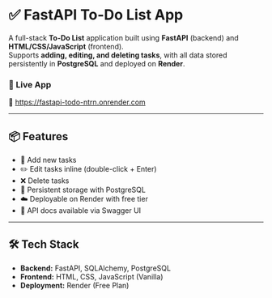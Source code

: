 # ✅ FastAPI To-Do List App

A full-stack **To-Do List** application built using **FastAPI** (backend) and **HTML/CSS/JavaScript** (frontend).  
Supports **adding, editing, and deleting tasks**, with all data stored persistently in **PostgreSQL** and deployed on **Render**.

### 🚀 Live App
🔗 https://fastapi-todo-ntrn.onrender.com

---

## 📦 Features

- 📝 Add new tasks
- ✏️ Edit tasks inline (double-click + Enter)
- ❌ Delete tasks
- 🔄 Persistent storage with PostgreSQL
- ☁️ Deployable on Render with free tier
- 🧩 API docs available via Swagger UI

---

## 🛠 Tech Stack

- **Backend:** FastAPI, SQLAlchemy, PostgreSQL
- **Frontend:** HTML, CSS, JavaScript (Vanilla)
- **Deployment:** Render (Free Plan)
